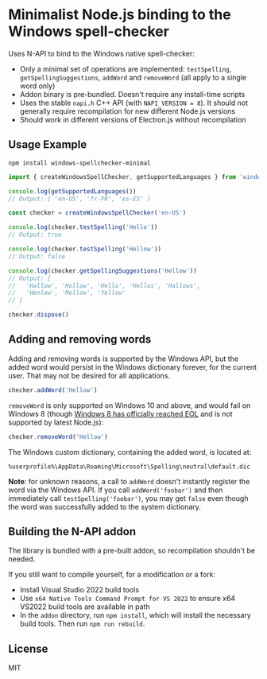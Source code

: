 # Minimalist Node.js binding to the Windows spell-checker

Uses N-API to bind to the Windows native spell-checker:

* Only a minimal set of operations are implemented: `testSpelling`, `getSpellingSuggestions`, `addWord` and `removeWord` (all apply to a single word only)
* Addon binary is pre-bundled. Doesn't require any install-time scripts
* Uses the stable `napi.h` C++ API (with `NAPI_VERSION = 8`). It should not generally require recompilation for new different Node.js versions
* Should work in different versions of Electron.js without recompilation

## Usage Example
```
npm install windows-spellchecker-minimal
```

```ts
import { createWindowsSpellChecker, getSupportedLanguages } from 'windows-spellchecker-minimal'

console.log(getSupportedLanguages())
// Output: [ 'en-US', 'fr-FR', 'es-ES' ]

const checker = createWindowsSpellChecker('en-US')

console.log(checker.testSpelling('Hello'))
// Output: true

console.log(checker.testSpelling('Hellow'))
// Output: false

console.log(checker.getSpellingSuggestions('Hellow'))
// Output: [
//   'Hallow', 'Hollow', 'Hello', 'Hellos', 'Hallows',
//   'Henlow', 'Mellow', 'Yellow'
// ]

checker.dispose()
```

## Adding and removing words

Adding and removing words is supported by the Windows API, but the added word would persist in the Windows dictionary forever, for the current user. That may not be desired for all applications.

```ts
checker.addWord('Hellow')
```

`removeWord` is only supported on Windows 10 and above, and would fail on Windows 8 (though [Windows 8 has officially reached EOL](https://support.microsoft.com/en-us/windows/windows-8-1-support-ended-on-january-10-2023-3cfd4cde-f611-496a-8057-923fba401e93#:~:text=As%20a%20reminder%2C%20Windows%208.1,will%20no%20longer%20be%20provided.) and is not supported by latest Node.js):
```ts
checker.removeWord('Hellow')
```

The Windows custom dictionary, containing the added word, is located at:
```
%userprofile%\AppData\Roaming\Microsoft\Spelling\neutral\default.dic
```

**Note**: for unknown reasons, a call to `addWord` doesn't instantly register the word via the Windows API. If you call `addWord('foobar')` and then immediately call `testSpelling('foobar')`, you may get `false` even though the word was successfully added to the system dictionary.

## Building the N-API addon

The library is bundled with a pre-built addon, so recompilation shouldn't be needed.

If you still want to compile yourself, for a modification or a fork:

* Install Visual Studio 2022 build tools
* Use `x64 Native Tools Command Prompt for VS 2022` to ensure x64 VS2022 build tools are available in path
* In the `addon` directory, run `npm install`, which will install the necessary build tools. Then run `npm run rebuild`.

## License

MIT
